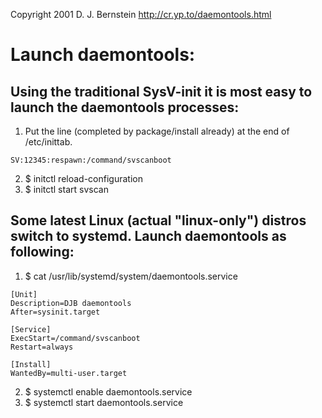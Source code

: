 Copyright 2001
D. J. Bernstein
http://cr.yp.to/daemontools.html

# Launch daemontools:

## Using the traditional SysV-init it is most easy to launch the daemontools processes:

1. Put the line (completed by package/install already) at the end of /etc/inittab.
```
SV:12345:respawn:/command/svscanboot
```

2. $ initctl reload-configuration
3. $ initctl start svscan

## Some latest Linux (actual "linux-only") distros switch to systemd. Launch daemontools as following:

1. $ cat /usr/lib/systemd/system/daemontools.service
```
[Unit]
Description=DJB daemontools
After=sysinit.target

[Service]
ExecStart=/command/svscanboot
Restart=always

[Install]
WantedBy=multi-user.target
```

2. $ systemctl enable daemontools.service
3. $ systemctl start daemontools.service
